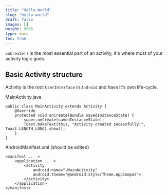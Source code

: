 ```yaml
---
title: "Hello World"
slug: "hello-world"
draft: false
images: []
weight: 9986
type: docs
toc: true
---
```


`onCreate()` is the most essential part of an activity, it's where most of your activity logic goes.

## Basic Activity structure
Activity is the root `UserInterface` in `Android` and have it's own life-cycle.


MainActivity.java

    public class MainActivity extends Activity {
        @Override
        protected void onCreate(Bundle savedInstanceState) {
            super.onCreate(savedInstanceState);
            Toast.makeText(this, "Activity created sucessfully!", Toast.LENGTH_LONG).show();
        }
    }


AndroidManifest.xml (should be edited)

    <manifest ... >
        <application ... >
            <activity
                android:name=".MainActivity"
                android:theme="@android:style/Theme.AppCompat">
            </activity>
        </application>
    </manifest>


